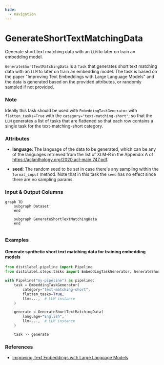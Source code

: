 ```yaml
---
hide:
  - navigation
---
```

# GenerateShortTextMatchingData

Generate short text matching data with an `LLM` to later on train an embedding model.



`GenerateShortTextMatchingData` is a `Task` that generates short text matching data with an
    `LLM` to later on train an embedding model. The task is based on the paper "Improving
    Text Embeddings with Large Language Models" and the data is generated based on the
    provided attributes, or randomly sampled if not provided.



### Note
Ideally this task should be used with `EmbeddingTaskGenerator` with `flatten_tasks=True`
with the `category="text-matching-short"`; so that the `LLM` generates a list of tasks that
are flattened so that each row contains a single task for the text-matching-short category.



### Attributes

- **language**: The language of the data to be generated, which can be any of the languages  retrieved from the list of XLM-R in the Appendix A of https://aclanthology.org/2020.acl-main.747.pdf.

- **seed**: The random seed to be set in case there's any sampling within the `format_input` method.  Note that in this task the `seed` has no effect since there are no sampling params.





### Input & Output Columns

``` mermaid
graph TD
	subgraph Dataset
	end

	subgraph GenerateShortTextMatchingData
	end


```







### Examples


#### Generate synthetic short text matching data for training embedding models
```python
from distilabel.pipeline import Pipeline
from distilabel.steps.tasks import EmbeddingTaskGenerator, GenerateShortTextMatchingData

with Pipeline("my-pipeline") as pipeline:
    task = EmbeddingTaskGenerator(
        category="text-matching-short",
        flatten_tasks=True,
        llm=...,  # LLM instance
    )

    generate = GenerateShortTextMatchingData(
        language="English",
        llm=...,  # LLM instance
    )

    task >> generate
```




### References

- [Improving Text Embeddings with Large Language Models](https://arxiv.org/abs/2401.00368)


